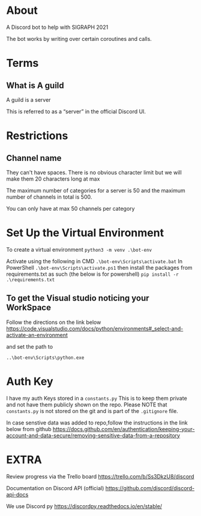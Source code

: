 # About
A Discord bot to help with SIGRAPH 2021

The bot works by writing over certain coroutines and calls.


# Terms
## What is A guild
A guild is a server

This is referred to as a “server” in the official Discord UI.



# Restrictions
## Channel name
They can't have spaces. There is no obvious character limit but we will make them 20 characters long at max

The maximum number of categories for a server is 50 and the maximum number of channels in total is 500.

You can only have at max 50 channels per category


# Set Up the Virtual Environment
To create a virtual environment
`python3 -m venv .\bot-env`

Activate using the following
in CMD
`.\bot-env\Scripts\activate.bat`
In PowerShell
`.\bot-env\Scripts\activate.ps1`
then install the packages from requirements.txt as such (the below is for powershell)
`pip install -r .\requirements.txt`

## To get the Visual studio noticing your WorkSpace

Follow the directions on the link below
https://code.visualstudio.com/docs/python/environments#_select-and-activate-an-environment

and set the path to

`..\bot-env\Scripts\python.exe`

# Auth Key
I have my auth Keys stored in a `constants.py`
This is to keep them private and not have them publicly shown on the repo.
Please NOTE that `constants.py` is not stored on the git and is part of the `.gitignore` file. 

In case senstive data was added to repo,follow the instructions in the link below from github
https://docs.github.com/en/authentication/keeping-your-account-and-data-secure/removing-sensitive-data-from-a-repository


# EXTRA
Review progress via the Trello board
https://trello.com/b/Ss3DkzU8/discord

Documentation on Discord API (official)
https://github.com/discord/discord-api-docs

We use Discord py
https://discordpy.readthedocs.io/en/stable/
